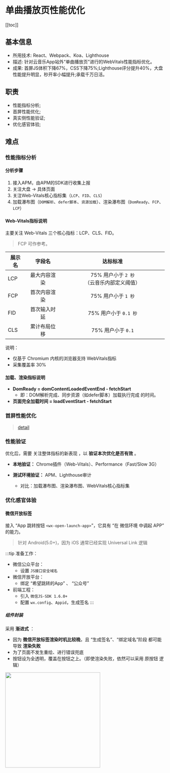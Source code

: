 # 单曲播放页性能优化

[[toc]]

## 基本信息
 - 所用技术: React、Webpack、Koa、Lighthouse
 - 描述: 针对云音乐App站外“单曲播放⻚”进行的WebVitals性能指标优化。
 - 成果: 首屏JS体积下降67%，CSS下降75%;Lighthouse评分提升40%，大盘性能提升明显，秒开率小幅提升;承载千万日活。

## 职责
 - 性能指标分析;
 - 首屏性能优化;
 - 真实侧性能验证;
 - 优化感官体验;

## 难点
### 性能指标分析
#### 分析步骤
1. 接入APM，由APM的SDK进行收集上报
2. 关注大盘 -> 具体页面
3. 关注Web-Vitals核心指标集（`LCP`、`FID`、`CLS`）
4. 加载瀑布图（`DOM解析`、`defer脚本`、`资源加载`）、渲染瀑布图（`DomReady`、`FCP`、`LCP`）

#### Web-Vitals指标说明
主要关注 Web-Vitals 三个核心指标：LCP、CLS、FID。
> FCP 可作参考。

| 展示名 | 字段名 | 达标标准 |
| ----- |:---:|:---:|
| LCP | 最大内容渲染 | 75% 用户小于 `2 秒` （云音乐内部定义阈值） |
| FCP | 首次内容渲染 | 75% 用户小于 `1 秒` |
| FID | 首次输入时延 | 75% 用户小于 `0.1 秒` |
| CLS | 累计布局位移 | 75% 用户小于 `0.1` |

说明：
 - 仅基于 Chromium 内核的浏览器支持 WebVitals指标
 - 采集覆盖率 30%

#### 加载、渲染指标说明
 - **DomReady = domContentLoadedEventEnd - fetchStart**
    - 即：DOM解析完成、同步资源（如defer脚本）加载执行完成 的时间。
 - **页面完全加载时间 = loadEventStart - fetchStart**



### 首屏性能优化
> [detail](/business/practice/h5/optimize)

### 性能验证
优化后，需要 关注整体指标的新表现 ，以 **验证本次优化是否有效** 。

 - **本地验证：** Chrome插件（Web-Vitals）、Performance（Fast/Slow 3G）

 - **测试环境验证：** APM、Lighthouse审计
    - 对比：加载瀑布图、渲染瀑布图、WebVitals核心指标集


### 优化感官体验
#### 微信开放标签
接入 “App 跳转按钮 `<wx-open-launch-app>`”，它具有 “在 微信环境 中调起 APP” 的能力。
> 针对 Android(5.0+)，因为 iOS 通常已经实现 Universal Link 逻辑

 
:::tip
准备工作：
 - 微信公众平台：
    - 设置 `JS接口安全域名`
 - 微信开放平台：
    - 绑定 “希望跳转的App” 、 “公众号”
 - 前端工程：
    - 引入 `微信JS-SDK 1.6.0+`
    - 配置 `wx.config`、`Appid`，生成签名
:::

##### 组件封装
采用 **渐进式** ：
 - 因为 **微信开放标签渲染时机比较晚**，且 “生成签名”、“绑定域名”阶段 都可能导致 **渲染失败**
 - 为了页面不发生重绘、进行错误兜底
 - 按钮设为全透明，覆盖在按钮之上。（即使渲染失败，依然可以采用 原按钮 逻辑）

<img src="https://p5.music.126.net/obj/wo3DlcOGw6DClTvDisK1/7687321724/b56a/42be/ecd0/4eacd866d2a7c9e0312aa45497fdf946.png" width="300px" />
